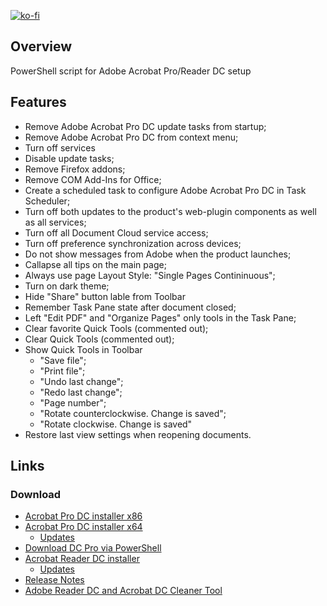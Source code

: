 [![ko-fi](https://www.ko-fi.com/img/githubbutton_sm.svg)](https://ko-fi.com/Q5Q51QUJC)

## Overview

PowerShell script for Adobe Acrobat Pro/Reader DC setup

## Features

- Remove Adobe Acrobat Pro DC update tasks from startup;
- Remove Adobe Acrobat Pro DC from context menu;
- Turn off services
- Disable update tasks;
- Remove Firefox addons;
- Remove COM Add-Ins for Office;
- Create a scheduled task to configure Adobe Acrobat Pro DC in Task Scheduler;
- Turn off both updates to the product's web-plugin components as well as all services;
- Turn off all Document Cloud service access;
- Turn off preference synchronization across devices;
- Do not show messages from Adobe when the product launches;
- Callapse all tips on the main page;
- Always use page Layout Style: "Single Pages Contininuous";
- Turn on dark theme;
- Hide "Share" button lable from Toolbar
- Remember Task Pane state after document closed;
- Left "Edit PDF" and "Organize Pages" only tools in the Task Pane;
- Clear favorite Quick Tools (сommented out);
- Clear Quick Tools (сommented out);
- Show Quick Tools in Toolbar
  - "Save file";
  - "Print file";
  - "Undo last change";
  - "Redo last change";
  - "Page number";
  - "Rotate counterclockwise. Change is saved";
  - "Rotate clockwise. Change is saved"
- Restore last view settings when reopening documents.

## Links

### Download
* [Acrobat Pro DC installer x86](https://helpx.adobe.com/acrobat/kb/acrobat-dc-downloads.html)
* [Acrobat Pro DC installer x64](https://helpx.adobe.com/acrobat/kb/download-64-bit-installer.html)
  * [Updates](https://www.adobe.com/devnet-docs/acrobatetk/tools/ReleaseNotesDC/index.html)
* [Download DC Pro via PowerShell](https://github.com/farag2/Utilities/blob/master/Download/Acrobat%20DC%20Pro.ps1)
* [Acrobat Reader DC installer](https://get.adobe.com/ru/reader/enterprise/)
  * [Updates](https://supportdownloads.adobe.com/product.jsp?product=10&platform=Windows)
* [Release Notes](https://www.adobe.com/devnet-docs/acrobatetk/tools/ReleaseNotesDC/index.html)
* [Adobe Reader DC and Acrobat DC Cleaner Tool](https://labs.adobe.com/downloads/acrobatcleaner.html)
